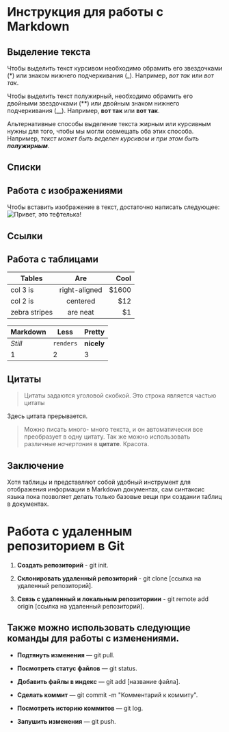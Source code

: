 # Инструкция для работы с Markdown

## Выделение текста

Чтобы выделить текст курсивом необходимо обрамить его звездочками (*) или знаком нижнего подчеркивания (_). Например, *вот так* или _вот так_.

Чтобы выделить текст полужирный, необходимо обрамить его двойными звездочками (**) или двойным знаком нижнего подчеркивания (__). Например, **вот так** или __вот так__.

Альтернативные способы выделение текста жирным или курсивным нужны для того, чтобы мы могли совмещать оба этих способа. Например, _текст может быть веделен курсивом и при этом быть **полужирным**_.

## Списки

## Работа с изображениями 

Чтобы вставить изображение в текст, достаточно написать следующее:
![Привет, это тефтелька!](123.jpg)
## Ссылки

## Работа с таблицами 


| Tables        | Are           | Cool  |
| ------------- |:-------------:| -----:|
| col 3 is      | right-aligned | $1600 |
| col 2 is      | centered      |   $12 |
| zebra stripes | are neat      |    $1 |


Markdown | Less | Pretty
--- | --- | ---
*Still* | `renders` | **nicely**
1 | 2 | 3
## Цитаты 

> Цитаты задаются уголовой скобкой.
> Это строка является частью цитаты

Здесь цитата прерывается.

> Можно писать много- много текста, и он автоматически все преобразует в одну цитату. Так же можно использовать различные *начертания* в **цитате**. Красота.

## Заключение

Хотя таблицы и представляют собой удобный инструмент для отображения информации в Markdown документах, сам синтаксис языка пока позволяет делать только базовые вещи при создании таблиц в документах.
# Работа с удаленным репозиторием в Git 

1. **Создать репозиторий** - git init.

2. **Склонировать удаленный репозиторий** - git clone [ссылка на удаленный репозиторий].

3. **Связь с удаленный и локальным репозиториии** - git remote add origin [ссылка на удаленный репозиторий].

## Также можно использовать следующие команды для работы с изменениями.

* **Подтянуть изменения** — git pull.

* **Посмотреть статус файлов** — git status.

* **Добавить файлы в индекс** — git add [название файла].

* **Сделать коммит** — git commit -m "Комментарий к коммиту".

* **Посмотреть историю коммитов** — git log.

* **Запушить изменения** — git push.
